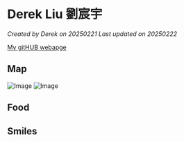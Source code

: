 # Derek Liu 劉宸宇

*Created by Derek on 20250221 Last updated on 20250222*

[My gitHUB webapge](https://github.com/LCY51)

## Map
![Image](https://www.google.com/url?sa=i&url=http%3A%2F%2Fxzqh.info%2Flt%2Fread.php%3Ftid%3D126730&psig=AOvVaw2nCjZ-TTYodZhhjCUgBN-c&ust=1740371090124000&source=images&cd=vfe&opi=89978449&ved=0CBQQjRxqFwoTCIDPzdr52IsDFQAAAAAdAAAAABAE)
![Image]()
## Food

## Smiles

